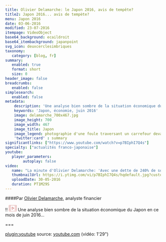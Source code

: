 ```yaml
---
title: Olivier Delamarche: le Japon 2016, avis de tempête?
title2: Japon 2016... avis de tempète?
menu: Japon 2016
date: 03-06-2016
modified: 23-07-2016
itempage: VideoObject
base64_background: ecaildroit
base64_itembackground: japanpoint
svg_icon: deuxcerclesimbriques
taxonomy:
   category: [blog, fr]
summary:
   enabled: true
   format: short
   size: 0
header_image: false
breadcrumbs:
   enabled: false
simplesearch:
   enabled: false
metadata:
    description: 'Une analyse bien sombre de la situation économique du Japon en ce mois de juin 2016...'
    keywords: 'Japon, économie, juin 2016'
    image: delamarche_700x467.jpg
    image_height: 700
    image_width: 467
    image_title: Japon
    image_legend: photographie d'une foule traversant un carrefour devant la station de Shibuya à Tokyo
    'twitter:card' : summary
significantlinks: ["https://www.youtube.com/watch?v=p7BIphI7Q4s"]
specialty: ["actualités franco-japonaise"]
youtube:
   player_parameters:
        autoplay: false
video:
   name: "La minute d'Olivier Delamarche: 'Avec une dette de 240% de son PIB, le Japon est mort !' - 30/05"
   thumbnailUrl: https://i.ytimg.com/vi/p7BIphI7Q4s/hqdefault.jpg?custom=true&w=196&h=110&stc=true&jpg444=true&jpgq=90&sp=68&sigh=xIgX344VOE-bTGbaYSuq0lMRd1w
   uploadDate: 30-05-2016
   duration: PT1M29S
---
```


####Par [Olivier Delamarche][3], analyste financier

!! <span><svg class="caracter-icon" width="25px" xmlns="http://www.w3.org/2000/svg" viewBox="0 0 58 46"><g><path fill="#b52b27" opacity="0.7" d="m 38.352,21.907684 -14.3,-9.1 c -0.403,-0.26 -0.91,-0.273 -1.326,-0.039 -0.416,0.221 -0.676,0.65 -0.676,1.131 l 0,18.2 c 0,0.481 0.26,0.91 0.676,1.144 0.195,0.104 0.403,0.156 0.624,0.156 0.247,0 0.481,-0.065 0.702,-0.208 l 14.3,-9.1 c 0.377,-0.234 0.598,-0.65 0.598,-1.092 0,-0.442 -0.221,-0.858 -0.598,-1.092 z m -13.702,7.826 0,-13.468 10.582,6.734 -10.582,6.734 z"/><path fill="#b52b27" opacity="0.6" d="M57,0H47H11H1C0.45,0,0,0.45,0,1v11v11v11v11c0,0.55,0.45,1,1,1h10h36h10c0.55,0,1-0.45,1-1V34V23V12V1   C58,0.45,57.55,0,57,0z M10,22H2v-9h8V22z M2,24h8v9H2V24z M12,34V23V12V2h34v10v11v11v10H12V34z M56,22h-8v-9h8V22z M48,24h8v9h-8   V24z M56,2v9h-8V2H56z M2,2h8v9H2V2z M2,44v-9h8v9H2z M56,44h-8v-9h8V44z"/></g></svg></span> Une analyse bien sombre de la situation économique du Japon en ce mois de juin 2016...

===

[plugin:youtube](https://www.youtube.com/watch?v=p7BIphI7Q4s)
source: [youtube.com][2]
(vidéo: 1'29")

[2]: https://www.youtube.com/watch?v=p7BIphI7Q4s "https://www.youtube.com/watch?v=p7BIphI7Q4s"
[3]: http://leseconoclastes.fr/olivier-delamarche/ "http://leseconoclastes.fr/olivier-delamarche/"